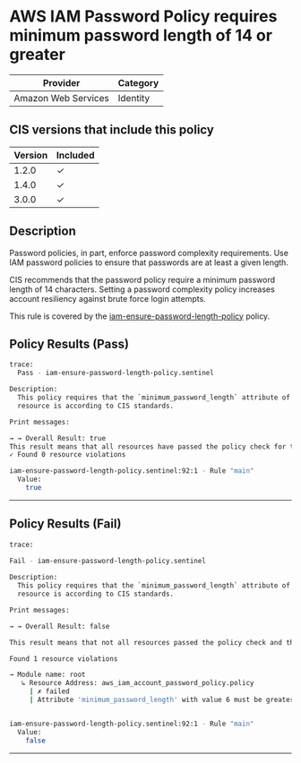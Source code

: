 # AWS IAM Password Policy requires minimum password length of 14 or greater

| Provider            | Category     |
|---------------------|--------------|
| Amazon Web Services | Identity     |

## CIS versions that include this policy

| Version | Included |
|---------|----------|
| 1.2.0   | &check;  |
| 1.4.0   | &check;  |
| 3.0.0   | &check;  |

## Description

Password policies, in part, enforce password complexity requirements. Use IAM password policies to ensure that passwords are at least a given length.

CIS recommends that the password policy require a minimum password length of 14 characters. Setting a password complexity policy increases account resiliency against brute force login attempts.

This rule is covered by the [iam-ensure-password-length-policy](https://github.com/hashicorp/policy-library-CIS-Policy-Set-for-AWS-Terraform/blob/main/policies/iam/iam-password-length.sentinel) policy.

## Policy Results (Pass)
```bash
trace:
  Pass - iam-ensure-password-length-policy.sentinel

Description:
  This policy requires that the `minimum_password_length` attribute of the `aws_iam_account_password_policy` 
  resource is according to CIS standards.

Print messages:

→ → Overall Result: true
This result means that all resources have passed the policy check for the policy iam-ensure-password-length-policy.
✓ Found 0 resource violations

iam-ensure-password-length-policy.sentinel:92:1 - Rule "main"
  Value:
    true
```

---

## Policy Results (Fail)
```bash
trace:
 
Fail - iam-ensure-password-length-policy.sentinel

Description:
  This policy requires that the `minimum_password_length` attribute of the `aws_iam_account_password_policy` 
  resource is according to CIS standards.

Print messages:

→ → Overall Result: false

This result means that not all resources passed the policy check and the protected behavior is not allowed for the policy iam-ensure-password-length-policy.

Found 1 resource violations

→ Module name: root
   ↳ Resource Address: aws_iam_account_password_policy.policy
     | ✗ failed
     | Attribute 'minimum_password_length' with value 6 must be greater than or equal to 14 for 'aws_iam_account_password_policy' resources. Refer to https://docs.aws.amazon.com/securityhub/latest/userguide/iam-controls.html#iam-15 for more details.


iam-ensure-password-length-policy.sentinel:92:1 - Rule "main"
  Value:
    false
```

---